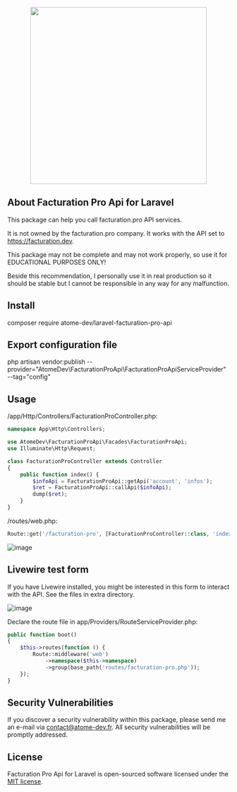 <p align="center"><a href="https://atome-dev.fr" target="_blank"><img src="https://www.atome-dev.fr/logo.jpg" width="400"></a></p>


## About Facturation Pro Api for Laravel
This package can help you call facturation.pro API services.

It is not owned by the facturation.pro company. It works with the API set to https://facturation.dev.

This package may not be complete and may not work properly, so use it for EDUCATIONAL PURPOSES ONLY!

Beside this recommendation, I personally use it in real production so it should be stable but I cannot be responsible in any way for any malfunction.

## Install
composer require atome-dev/laravel-facturation-pro-api

## Export configuration file
php artisan vendor:publish --provider="AtomeDev\FacturationProApi\FacturationProApiServiceProvider" --tag="config"

## Usage

/app/Http/Controllers/FacturationProController.php:
```php
namespace App\Http\Controllers;

use AtomeDev\FacturationProApi\Facades\FacturationProApi;
use Illuminate\Http\Request;

class FacturationProController extends Controller
{
    public function index() {
        $infoApi = FacturationProApi::getApi('account', 'infos');
        $ret = FacturationProApi::callApi($infoApi);
        dump($ret);
    }
}
```
/routes/web.php: 
```php
Route::get('/facturation-pro', [FacturationProController::class, 'index']);
``` 
 
![image](https://user-images.githubusercontent.com/81640238/125179083-263c9200-e1eb-11eb-9290-d9ae3d1bd30f.png)



## Livewire test form
If you have Livewire installed, you might be interested in this form to interact with the API. See the files in extra directory.

![image](https://user-images.githubusercontent.com/81640238/125191292-eb197d80-e241-11eb-934c-2dbaa35a3bb4.png)

Declare the route file in app/Providers/RouteServiceProvider.php: 
```php
public function boot()
{
    $this->routes(function () {
        Route::middleware('web')
            ->namespace($this->namespace)
            ->group(base_path('routes/facturation-pro.php'));        
    });
}
```



## Security Vulnerabilities

If you discover a security vulnerability within this package, please send me an e-mail via [contact@atome-dev.fr](mailto:contact@atome-dev.fr). All security vulnerabilities will be promptly addressed.

## License

Facturation Pro Api for Laravel is open-sourced software licensed under the [MIT license](https://opensource.org/licenses/MIT).

